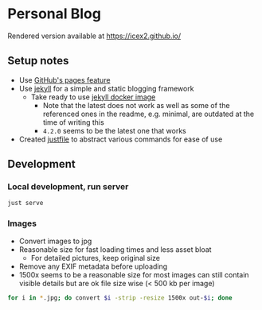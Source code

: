 # Personal Blog

Rendered version available at https://icex2.github.io/

## Setup notes

* Use [GitHub's pages feature](https://pages.github.com/)
* Use [jekyll](https://jekyllrb.com/) for a simple and static blogging framework 
  * Take ready to use [jekyll docker image](https://github.com/envygeeks/jekyll-docker)
    * Note that the latest does not work as well as some of the referenced ones in the readme, e.g.
      minimal, are outdated at the time of writing this
    * `4.2.0` seems to be the latest one that works
* Created [justfile](justfile) to abstract various commands for ease of use

## Development

### Local development, run server

```sh
just serve
```

### Images

* Convert images to jpg
* Reasonable size for fast loading times and less asset bloat
  * For detailed pictures, keep original size
* Remove any EXIF metadata before uploading
* 1500x seems to be a reasonable size for most images can still contain visible details but are ok
  file size wise (< 500 kb per image)

```sh
for i in *.jpg; do convert $i -strip -resize 1500x out-$i; done
```